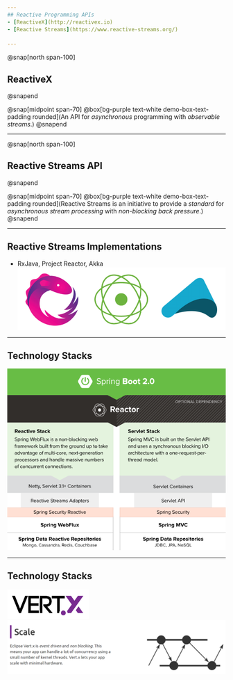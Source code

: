 ```yaml
---
## Reactive Programming APIs
- [ReactiveX](http://reactivex.io)
- [Reactive Streams](https://www.reactive-streams.org/)

---
```

@snap[north span-100]
## ReactiveX
@snapend

@snap[midpoint span-70]
@box[bg-purple text-white demo-box-text-padding rounded](An API for *asynchronous* programming with *observable streams*.)
@snapend

---
@snap[north span-100]
## Reactive Streams API
@snapend

@snap[midpoint span-70]
@box[bg-purple text-white demo-box-text-padding rounded](Reactive Streams is an initiative to provide a *standard* for *asynchronous stream processing* with *non-blocking back pressure*.)
@snapend

---
## Reactive Streams Implementations
- RxJava, Project Reactor, Akka
![Reactive Streams implementations](assets/img/reactive_logos.png)

---
## Technology Stacks
![Spring Boot 2.0](assets/img/spring_boot_2.0_reactor.png)

---
## Technology Stacks
![Vert.x logo](assets/img/vertx_logo.png)
![Vert.x scale](assets/img/vertx_reactive.png)
